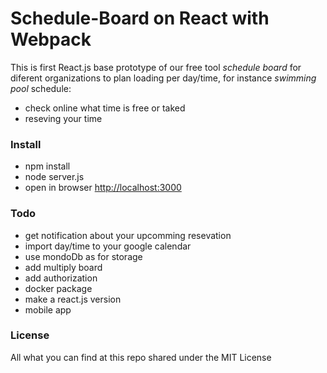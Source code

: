 # Schedule-Board on React with Webpack

This is first React.js base prototype of our free tool *schedule board* for diferent organizations to plan loading per day/time, for instance *swimming pool* schedule:

* check online what time is free or taked
* reseving your time

### Install

* npm install
* node server.js
* open in browser [http://localhost:3000](http://localhost:3000)

### Todo

* get notification about your upcomming resevation
* import day/time to your google calendar
* use mondoDb as for storage
* add multiply board
* add authorization
* docker package
* make a react.js version
* mobile app

### License

All what you can find at this repo shared under the MIT License

